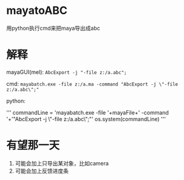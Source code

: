 # mayatoABC
用python执行cmd来把maya导出成abc

# 解释
mayaGUI(mel): `AbcExport -j "-file z:/a.abc";`

cmd: `mayabatch.exe -file z:/a.ma -command "AbcExport -j \"-file z:/a.abc\";" `

python: 

'''
commandLine = 'mayabatch.exe -file '+mayaFile+' -command '+'"AbcExport -j \\"-file z:/a.abc\\";"'
os.system(commandLine)
'''

# 有望那一天
1. 可能会加上只导出某对象，比如camera
2. 可能会加上反馈进度条
